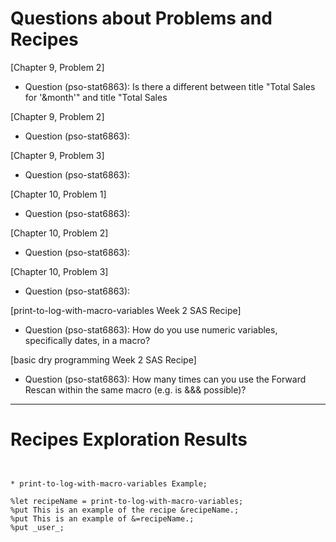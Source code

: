 
# Questions about Problems and Recipes



[Chapter 9, Problem 2] 
* Question (pso-stat6863): Is there a different between title "Total Sales for '&month'" and title "Total Sales

[Chapter 9, Problem 2] 
* Question (pso-stat6863): 

[Chapter 9, Problem 3] 
* Question (pso-stat6863): 

[Chapter 10, Problem 1] 
* Question (pso-stat6863): 

[Chapter 10, Problem 2] 
* Question (pso-stat6863): 

[Chapter 10, Problem 3] 
* Question (pso-stat6863): 

[print-to-log-with-macro-variables Week 2 SAS Recipe] 
* Question (pso-stat6863): How do you use numeric variables, specifically dates, in a macro?

[basic dry programming Week 2 SAS Recipe] 
* Question (pso-stat6863): How many times can you use the Forward Rescan within the same macro (e.g. is &&& possible)?



***



# Recipes Exploration Results



```


* print-to-log-with-macro-variables Example;

%let recipeName = print-to-log-with-macro-variables;
%put This is an example of the recipe &recipeName.;
%put This is an example of &=recipeName.;
%put _user_;



```
